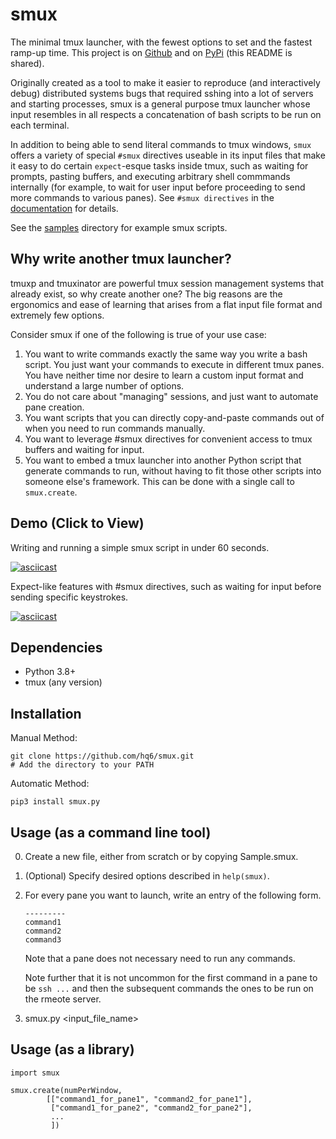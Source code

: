 # smux

The minimal tmux launcher, with the fewest options to set and the fastest
ramp-up time. This project is on [Github](https://github.com/hq6/smux)  and on [PyPi](https://pypi.org/project/smux.py/) (this README is shared).

Originally created as a tool to make it easier to reproduce (and interactively
debug) distributed systems bugs that required sshing into a lot of servers and
starting processes, smux is a general purpose tmux launcher whose input
resembles in all respects a concatenation of bash scripts to be run on each
terminal.

In addition to being able to send literal commands to tmux windows, `smux`
offers a variety of special `#smux` directives useable in its input files that
make it easy to do certain `expect`-esque tasks inside tmux, such as waiting
for prompts, pasting buffers, and executing arbitrary shell commmands
internally (for example, to wait for user input before proceeding to send more
commands to various panes). See `#smux directives` in the
[documentation](https://github.com/hq6/smux/blob/master/smux.txt#L38) for details.

See the [samples](https://github.com/hq6/smux/tree/master/samples) directory for example smux scripts.

## Why write another tmux launcher?

tmuxp and tmuxinator are powerful tmux session management systems that already
exist, so why create another one?  The big reasons are the ergonomics and ease
of learning that arises from a flat input file format and extremely few options.

Consider smux if one of the following is true of your use case:

1. You want to write commands exactly the same way you write a bash script. You
   just want your commands to execute in different tmux panes. You have neither
   time nor desire to learn a custom input format and understand a large number
   of options.
2. You do not care about "managing" sessions, and just want to automate
   pane creation.
3. You want scripts that you can directly copy-and-paste commands out of when
   you need to run commands manually.
4. You want to leverage #smux directives for convenient access to tmux
   buffers and waiting for input.
5. You want to embed a tmux launcher into another Python script that generate
   commands to run, without having to fit those other scripts into someone
   else's framework. This can be done with a single call to `smux.create`.

## Demo (Click to View)
Writing and running a simple smux script in under 60 seconds.

[![asciicast](https://asciinema.org/a/381955.svg)](https://asciinema.org/a/381955)

Expect-like features with #smux directives, such as waiting for input before
sending specific keystrokes.

[![asciicast](https://asciinema.org/a/381956.svg)](https://asciinema.org/a/381956)


## Dependencies

 - Python 3.8+
 - tmux (any version)

## Installation

Manual Method:

    git clone https://github.com/hq6/smux.git
    # Add the directory to your PATH

Automatic Method:

    pip3 install smux.py

## Usage (as a command line tool)

   0. Create a new file, either from scratch or by copying Sample.smux.
   1. (Optional) Specify desired options described in `help(smux)`.
   2. For every pane you want to launch, write an entry of the following form.
         ```
         ---------
         command1
         command2
         command3
         ```

      Note that a pane does not necessary need to run any commands.

      Note further that it is not uncommon for the first command in a pane to
      be `ssh ...` and then the subsequent commands the ones to be run on the
      rmeote server.

   3. smux.py <input_file_name>

## Usage (as a library)


    import smux

    smux.create(numPerWindow,
            [["command1_for_pane1", "command2_for_pane1"],
             ["command1_for_pane2", "command2_for_pane2"],
             ...
             ])
